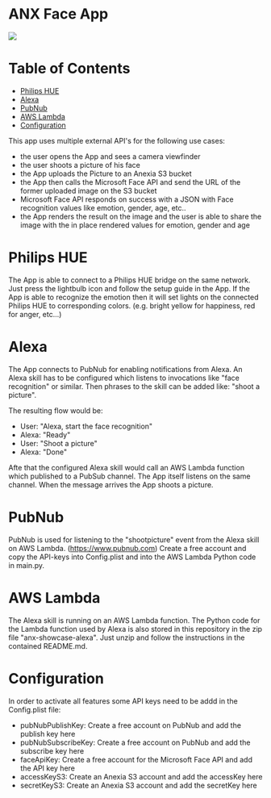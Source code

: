 # ANX Face App

<img src="https://raw.githubusercontent.com/anexia-it/anexia-showcase-app-ios/master/1.png" >

Table of Contents
=================

* [Philips HUE](#philips-hue)
* [Alexa](#alexa)
* [PubNub](#pubnub)
* [AWS Lambda](#aws-lambda)
* [Configuration](#configuration)

This app uses multiple external API's for the following use cases:

- the user opens the App and sees a camera viewfinder
- the user shoots a picture of his face
- the App uploads the Picture to an Anexia S3 bucket
- the App then calls the Microsoft Face API and send the URL of the former uploaded image on the S3 bucket
- Microsoft Face API responds on success with a JSON with Face recognition values like emotion, gender, age, etc..
- the App renders the result on the image and the user is able to share the image with the in place rendered values for emotion, gender and age


# Philips HUE

The App is able to connect to a Philips HUE bridge on the same network. Just press the lightbulb icon and follow the setup guide in the App. If the App is able to recognize the emotion then it will set lights on the connected Philips HUE to corresponding colors. (e.g. bright yellow for happiness, red for anger, etc...)


# Alexa

The App connects to PubNub for enabling notifications from Alexa. An Alexa skill has to be configured which listens to invocations like "face recognition" or similar. Then phrases to the skill can be added like: "shoot a picture".

The resulting flow would be:

* User: "Alexa, start the face recognition"
* Alexa: "Ready"
* User: "Shoot a picture"
* Alexa: "Done"

Afte that the configured Alexa skill would call an AWS Lambda function which published to a PubSub channel. The App itself listens on the same channel. When the message arrives the App shoots a picture.


# PubNub 

PubNub is used for listening to the "shootpicture" event from the Alexa skill on AWS Lambda. (https://www.pubnub.com) Create a free account and copy the API-keys into Config.plist and into the AWS Lambda Python code in main.py.


# AWS Lambda

The Alexa skill is running on an AWS Lambda function. The Python code for the Lambda function used by Alexa is also stored in this repository in the zip file "anx-showcase-alexa". Just unzip and follow the instructions in the contained README.md.

# Configuration

In order to activate all features some API keys need to be addd in the Config.plist file:

* pubNubPublishKey: Create a free account on PubNub and add the publish key here
* pubNubSubscribeKey: Create a free account on PubNub and add the subscribe key here
* faceApiKey: Create a free account for the Microsoft Face API and add the API key here
* accessKeyS3: Create an Anexia S3 account and add the accessKey here
* secretKeyS3: Create an Anexia S3 account and add the secretKey here
